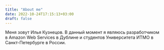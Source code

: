 ```yaml
---
title: "About me"
date: 2022-10-24T17:15:13+03:00
draft: false
---
```

Меня зовут Илья Кузнецов. В данный момент я являюсь разработчиком в Amazon Web Services в Дублине и студентов Университета ИТМО в Санкт-Петербурге в России.
